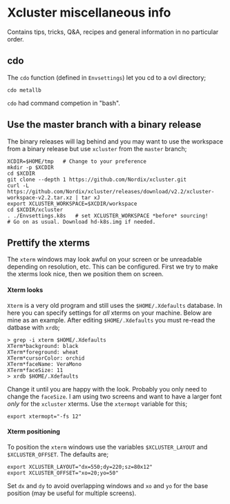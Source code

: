 # Xcluster miscellaneous info

Contains tips, tricks, Q&A, recipes and general information in no
particular order.


## cdo

The `cdo` function (defined in `Envsettings`) let you cd to a ovl directory;
```
cdo metallb
```

`cdo` had command competion in "bash".


## Use the master branch with a binary release

The binary releases will lag behind and you may want to use the
workspace from a binary release but use `xcluster` from the `master`
branch;

```
XCDIR=$HOME/tmp   # Change to your preference
mkdir -p $XCDIR
cd $XCDIR
git clone --depth 1 https://github.com/Nordix/xcluster.git
curl -L https://github.com/Nordix/xcluster/releases/download/v2.2/xcluster-workspace-v2.2.tar.xz | tar xJ
export XCLUSTER_WORKSPACE=$XCDIR/workspace
cd $XCDIR/xcluster
. ./Envsettings.k8s   # set XCLUSTER_WORKSPACE *before* sourcing!
# Go on as usual. Download hd-k8s.img if needed.
```


## Prettify the xterms

The `xterm` windows may look awful on your screen or be unreadable
depending on resolution, etc. This can be configured. First we try to
make the xterms look nice, then we position them on screen.

#### Xterm looks

`Xterm` is a very old program and still uses the `$HOME/.Xdefaults`
database. In here you can specify settings for *all* xterms on your
machine. Below are mine as an example. After editing
`$HOME/.Xdefaults` you must re-read the datbase with `xrdb`;

```
> grep -i xterm $HOME/.Xdefaults
XTerm*background: black
XTerm*foreground: wheat
XTerm*cursorColor: orchid
XTerm*faceName: VeraMono
XTerm*faceSize: 11
> xrdb $HOME/.Xdefaults
```

Change it until you are happy with the look. Probably you only need to
change the `faceSize`. I am using two screens and want to have a
larger font *only* for the `xcluster` xterms. Use the `xtermopt`
variable for this;

```
export xtermopt="-fs 12"
```

#### Xterm positioning

To position the `xterm` windows use the variables `$XCLUSTER_LAYOUT`
and `$XCLUSTER_OFFSET`. The defaults are;

```
export XCLUSTER_LAYOUT="dx=550;dy=220;sz=80x12"
export XCLUSTER_OFFSET="xo=20;yo=50"
```

Set `dx` and `dy` to avoid overlapping windows and `xo` and `yo` for
the base position (may be useful for multiple screens).


